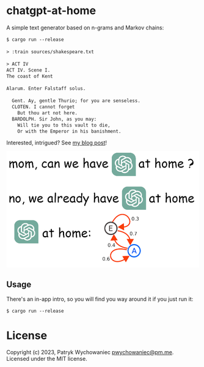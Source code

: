 # chatgpt-at-home

A simple text generator based on n-grams and Markov chains:

``` shell
$ cargo run --release

> :train sources/shakespeare.txt

> ACT IV
ACT IV. Scene I.
The coast of Kent

Alarum. Enter Falstaff solus.

  Gent. Ay, gentle Thurio; for you are senseless.
  CLOTEN. I cannot forget
    But thou art not here.
  BARDOLPH. Sir John, as you may:
    Will tie you to this vault to die,
    Or with the Emperor in his banishment.
```

Interested, intrigued? See [my blog post](https://pwy.io/posts/look-ma-my-computer-is-talking)!

![intro.png](_readme/intro.png)

## Usage

There's an in-app intro, so you will find you way around it if you just run it:

``` shell
$ cargo run --release 
```

# License

Copyright (c) 2023, Patryk Wychowaniec <pwychowaniec@pm.me>.    
Licensed under the MIT license.
